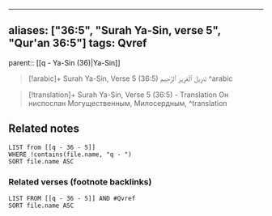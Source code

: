 
---
aliases: ["36:5", "Surah Ya-Sin, verse 5", "Qur'an 36:5"]
tags: Qvref
---

parent:: [[q - Ya-Sin (36)|Ya-Sin]]

> [!arabic]+ Surah Ya-Sin, Verse 5 (36:5)
> <span class="quran-arabic">تَنزِيلَ ٱلْعَزِيزِ ٱلرَّحِيمِ</span>
^arabic

> [!translation]+ Surah Ya-Sin, Verse 5 (36:5) - Translation
> Он ниспослан Могущественным, Милосердным,
^translation



## Related notes
```dataview
LIST from [[q - 36 - 5]]
WHERE !contains(file.name, "q - ")
SORT file.name ASC
```

### Related verses (footnote backlinks)
```dataview
LIST FROM [[q - 36 - 5]] AND #Qvref
SORT file.name ASC
```

